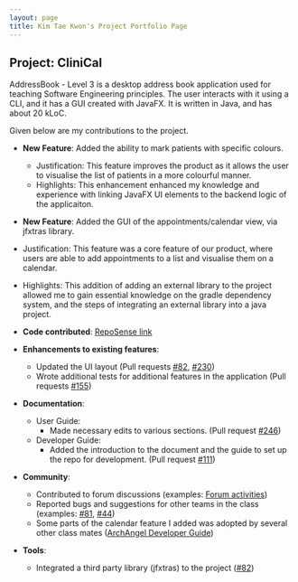 ```yaml
---
layout: page
title: Kim Tae Kwon's Project Portfolio Page
---
```


## Project: CliniCal

AddressBook - Level 3 is a desktop address book application used for teaching Software Engineering principles. The user interacts with it using a CLI, and it has a GUI created with JavaFX. It is written in Java, and has about 20 kLoC.

Given below are my contributions to the project.

* **New Feature**: Added the ability to mark patients with specific colours.
  * Justification: This feature improves the product as it allows the user to visualise the list of patients in a more colourful manner.
  * Highlights: This enhancement enhanced my knowledge and experience with linking JavaFX UI elements to the backend logic of the applicaiton.

* **New Feature**: Added the GUI of the appointments/calendar view, via jfxtras library.
 * Justification: This feature was a core feature of our product, where users are able to add appointments to a list and visualise them on a calendar.
 * Highlights: This addition of adding an external library to the project allowed me to gain essential knowledge on the gradle dependency system, and the steps of integrating an external library into a java project.

* **Code contributed**: [RepoSense link](https://nus-cs2103-ay2021s1.github.io/tp-dashboard/#breakdown=true&search=ktaekwon000&sort=groupTitle&sortWithin=title&timeframe=commit&mergegroup=&groupSelect=groupByRepos&checkedFileTypes=docs~functional-code~test-code~other&tabOpen=true&tabType=authorship&tabAuthor=ktaekwon000&tabRepo=AY2021S1-CS2103T-W11-4%2Ftp%5Bmaster%5D&authorshipIsMergeGroup=false&authorshipFileTypes=docs~functional-code~test-code~other)

* **Enhancements to existing features**:
  * Updated the UI layout (Pull requests [\#82](), [\#230]())
  * Wrote additional tests for additional features in the application (Pull requests [\#155]())

* **Documentation**:
  * User Guide:
    * Made necessary edits to various sections. (Pull request [\#246]())
  * Developer Guide:
    * Added the introduction to the document and the guide to set up the repo for development. (Pull request [\#111]())

* **Community**:
  * Contributed to forum discussions (examples: [Forum activities](https://nus-cs2103-ay2021s1.github.io/dashboards/contents/forum-activities.html#16-kim-kwon-ktaekwon000-16-posts))
  * Reported bugs and suggestions for other teams in the class (examples: [\#81](), [\#44]())
  * Some parts of the calendar feature I added was adopted by several other class mates ([ArchAngel Developer Guide](https://ay2021s1-cs2103t-w11-1.github.io/tp/DeveloperGuide.html#81-acknowledgments))

* **Tools**:
  * Integrated a third party library (jfxtras) to the project ([\#82]())
